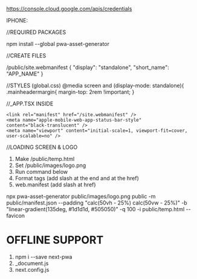 
https://console.cloud.google.com/apis/credentials



IPHONE:

//REQUIRED PACKAGES

npm install --global pwa-asset-generator



//CREATE FILES

/public/site.webmanifest
{
  "display": "standalone",
  "short_name": "APP_NAME"
}



//STYLES (global.css)
@media screen and (display-mode: standalone){
.mainheadermargin{
  margin-top: 2rem !important;
}



//_APP.TSX INSIDE <Head></Head>
```
<link rel="manifest" href="/site.webmanifest" />
<meta name="apple-mobile-web-app-status-bar-style" 
content="black-translucent" />
<meta name="viewport" content="initial-scale=1, viewport-fit=cover, user-scalable=no" />
```



//LOADING SCREEN & LOGO

1. Make /public/temp.html
2. Set /public/images/logo.png
3. Run command below
4. Format tags (add slash at the end and at the href)
5. web.manifest (add slash at href)

npx pwa-asset-generator public/images/logo.png public -m public/manifest.json --padding "calc(50vh - 25%) calc(50vw - 25%)" -b "linear-gradient(135deg, #1d1d1d, #505050)" -q 100 -i public/temp.html --favicon




# OFFLINE SUPPORT

1. npm i --save next-pwa
2. _document.js
3. next.config.js

